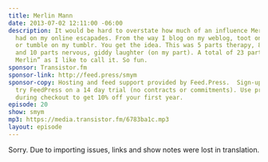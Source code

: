 ```yaml
---
title: Merlin Mann
date: 2013-07-02 12:11:00 -06:00
description: It would be hard to overstate how much of an influence Merlin Mann has
  had on my online escapades. From the way I blog on my weblog, toot on my Twitter
  or tumble on my tumblr. You get the idea. This was 5 parts therapy, 8 parts fun
  and 10 parts nervous, giddy laughter (on my part). A total of 23 parts. Or a “full
  Merlin” as I like to call it. So fun.
sponsor: Transistor.fm
sponsor-link: http://feed.press/smym
sponsor-copy: Hosting and feed support provided by Feed.Press.  Sign-up today and
  try FeedPress on a 14 day trial (no contracts or commitments). Use promo code "smym"
  during checkout to get 10% off your first year.
episode: 20
show: smym
mp3: https://media.transistor.fm/6783ba1c.mp3
layout: episode
---
```


Sorry. Due to importing issues, links and show notes were lost in translation.
